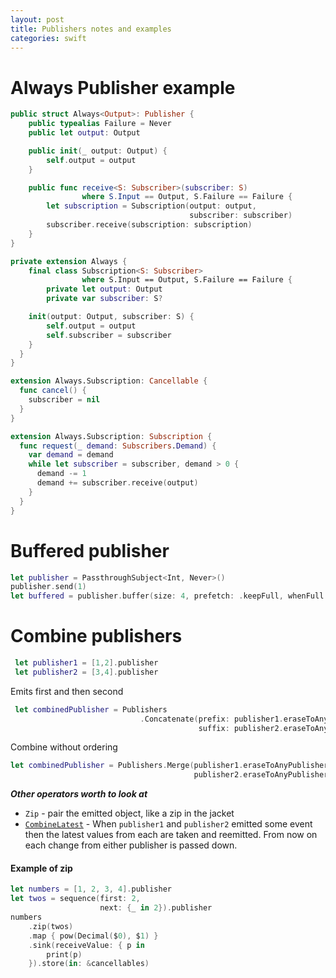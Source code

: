 ```yaml
---
layout: post
title: Publishers notes and examples
categories: swift
---
```


# Always Publisher example

```swift
public struct Always<Output>: Publisher {
    public typealias Failure = Never
    public let output: Output

    public init(_ output: Output) {
        self.output = output
    }

    public func receive<S: Subscriber>(subscriber: S)
                where S.Input == Output, S.Failure == Failure {
        let subscription = Subscription(output: output, 
                                        subscriber: subscriber)
        subscriber.receive(subscription: subscription)
    }
}
```

```swift
private extension Always {
    final class Subscription<S: Subscriber> 
                where S.Input == Output, S.Failure == Failure {
        private let output: Output
        private var subscriber: S?

    init(output: Output, subscriber: S) {
        self.output = output
        self.subscriber = subscriber
    }
  }
}
```

```swift
extension Always.Subscription: Cancellable {
  func cancel() {
    subscriber = nil
  }
}
```

```swift
extension Always.Subscription: Subscription {
  func request(_ demand: Subscribers.Demand) {
    var demand = demand
    while let subscriber = subscriber, demand > 0 {
      demand -= 1
      demand += subscriber.receive(output)
    }
  }
}
```

# Buffered publisher

```swift
let publisher = PassthroughSubject<Int, Never>()
publisher.send(1)
let buffered = publisher.buffer(size: 4, prefetch: .keepFull, whenFull: .dropOldest)
```

# Combine publishers

```swift
 let publisher1 = [1,2].publisher
 let publisher2 = [3,4].publisher
```

Emits first and then second

```swift
 let combinedPublisher = Publishers
                             .Concatenate(prefix: publisher1.eraseToAnyPublisher(),
                                          suffix: publisher2.eraseToAnyPublisher())
```

Combine without ordering

```swift
let combinedPublisher = Publishers.Merge(publisher1.eraseToAnyPublisher(),
                                         publisher2.eraseToAnyPublisher())
```

**_Other operators worth to look at_**

- `Zip` - pair the emitted object, like a zip in the jacket
- [`CombineLatest`](https://developer.apple.com/documentation/combine/publisher/combinelatest%28_:%29) - When `publisher1` and `publisher2` emitted some event then the latest values from each are taken and reemitted. From now on each change from either publisher is passed down.  

#### Example of zip

```swift
let numbers = [1, 2, 3, 4].publisher
let twos = sequence(first: 2, 
			        next: {_ in 2}).publisher
numbers
	.zip(twos)
	.map { pow(Decimal($0), $1) }
	.sink(receiveValue: { p in
		print(p)
	}).store(in: &cancellables)
```

